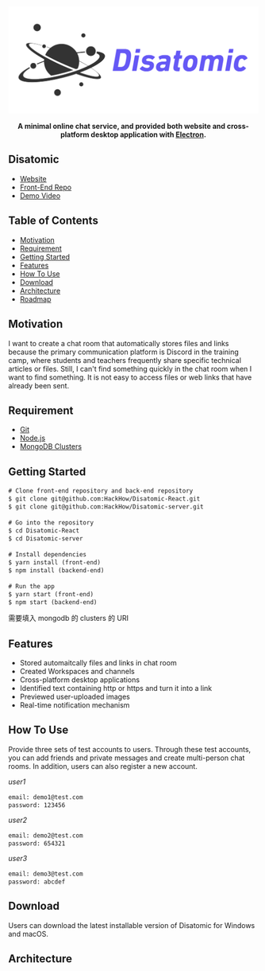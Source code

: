 ![Logo](./Disatomic_Logo.png)
__<p align="center">A minimal online chat service, and provided both website and cross-platform desktop application with <a href="https://www.electronjs.org/">Electron</a>.</p>__

## Disatomic

- [Website](https://dis4tomic.com)
- [Front-End Repo](https://github.com/HackHow/Disatomic-React)
- [Demo Video](https://drive.google.com/file/d/1x9eUrFunTPjnNZyUa8nAw0Lkrj1JphJY/view)

## Table of Contents

- [Motivation](https://github.com/HackHow/Disatomic-server/tree/develop#Motivation)
- [Requirement](https://github.com/HackHow/Disatomic-server/tree/develop#Requirement)
- [Getting Started](https://github.com/HackHow/Disatomic-server/tree/develop#Getting-Started)
- [Features](https://github.com/HackHow/Disatomic-server/tree/develop#Features)
- [How To Use](https://github.com/HackHow/Disatomic-server/tree/develop#How-To-Use)
- [Download]()
- [Architecture](https://github.com/HackHow/Disatomic-server/tree/develop#Architecture)
- [Roadmap]()

## Motivation
I want to create a chat room that automatically stores files and links because the primary communication platform is Discord in the training camp, where students and teachers frequently share specific technical articles or files. Still, I can't find something quickly in the chat room when I want to find something. It is not easy to access files or web links that have already been sent.

## Requirement
- [Git](https://git-scm.com/book/en/v2/Getting-Started-Installing-Git/)
- [Node.js](https://nodejs.org/en/download/)
- [MongoDB Clusters](https://www.mongodb.com/atlas/database)

## Getting Started
```
# Clone front-end repository and back-end repository
$ git clone git@github.com:HackHow/Disatomic-React.git
$ git clone git@github.com:HackHow/Disatomic-server.git 

# Go into the repository
$ cd Disatomic-React
$ cd Disatomic-server

# Install dependencies
$ yarn install (front-end)
$ npm install (backend-end)

# Run the app
$ yarn start (front-end)
$ npm start (backend-end)
```
需要填入 mongodb 的 clusters 的 URI

## Features
- Stored automaitcally files and links in chat room
- Created Workspaces and channels
- Cross-platform desktop applications
- Identified text containing http or https and turn it into a link
- Previewed user-uploaded images
- Real-time notification mechanism

## How To Use
Provide three sets of test accounts to users. Through these test accounts, you can add friends and private messages and create multi-person chat rooms. In addition, users can also register a new account.

_user1_
```
email: demo1@test.com
password: 123456
```
_user2_
```
email: demo2@test.com
password: 654321
```
_user3_
```
email: demo3@test.com
password: abcdef
```

## Download
Users can download the latest installable version of Disatomic for Windows and macOS. 

## Architecture
